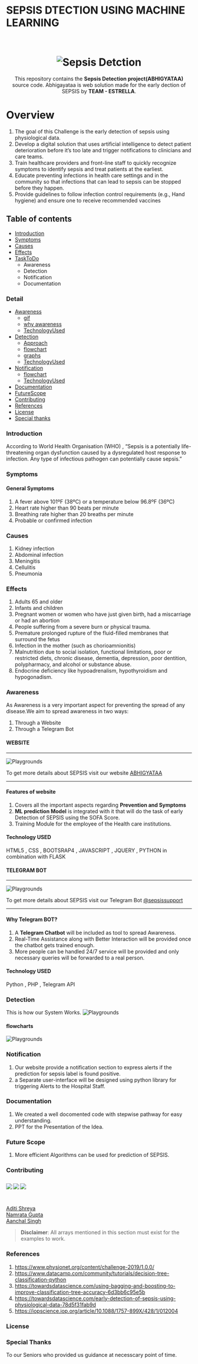 # SEPSIS DTECTION USING MACHINE LEARNING
<h1 align="center">
  <br>
   <img src="./images.jpg" alt="Sepsis Detction" title="Abhigyataa" />
  <br>
</h1>
<p align="center"> 
<p align="center">
  This repository contains the <strong>Sepsis Detection project(ABHIGYATAA)</strong> source code.
  Abhigayataa is web solution made for the early dection of SEPSIS by <b>TEAM - ESTRELLA</b>.
</p>

# Overview
1. The goal of this Challenge is the early detection of sepsis using physiological data. 
2. Develop a digital solution that uses artificial intelligence to detect patient deterioration before it’s too late and trigger notifications to clinicians and care teams. 
3. Train healthcare providers and front-line staff to quickly recognize symptoms to identify sepsis and treat patients at the earliest. 
4. Educate preventing infections in health care settings and in the community so that infections that can lead to sepsis can be stopped before they happen. 
5. Provide guidelines to follow infection control requirements (e.g., Hand hygiene) and ensure one to receive recommended vaccines

## Table of contents

  * [Introduction](#overview)
  * [Symptoms](#overview)
  * [Causes](#causes)
  * [Effects](#effects)
  * [TaskToDo](#TaskToDo)
     * Awareness
     * Detection
     * Notification
     * Documentation
  
### Detail
  * [Awareness](#awareness)
     * [gif](#gif)
     * [why awareness](#awareness)
     * [TechnologyUsed](#TechnologyUsed)
  * [Detection](#detection)
     * [Approach](#approach)
     * [flowchart](#flowchart)
     * [graphs](#graph)
     * [TechnologyUsed](#TechnologyUsed)
  * [Notification](#awareness)
     * [flowchart](#flowchart)
     * [TechnologyUsed](#TechnologyUsed)
  * [Documentation](#Documentation)
  * [FutureScope](#futurescope)
  * [Contributing](#contributing)
  * [References](#references)
  * [License](#license)
  * [Special thanks](#special-thanks)

### Introduction
According to World Health Organisation (WHO) , “Sepsis is a potentially life-threatening organ dysfunction caused by a dysregulated host response to infection. Any type of infectious pathogen can potentially cause sepsis.”
### Symptoms
#### General Symptoms
1. A fever above 101ºF (38ºC) or a temperature below 96.8ºF (36ºC)
2. Heart rate higher than 90 beats per minute
3. Breathing rate higher than 20 breaths per minute
4. Probable or confirmed infection
### Causes
1. Kidney infection
2. Abdominal infection
3. Meningitis
4. Cellulitis
5. Pneumonia
### Effects
1. Adults 65 and older
2. Infants and children
3. Pregnant women or women who have just given birth, had a miscarriage or had an abortion
4. People suffering from a severe burn or physical trauma.
5. Premature prolonged rupture of the fluid-filled membranes that surround the fetus
6. Infection in the mother (such as chorioamnionitis)
7. Malnutrition due to social isolation, functional limitations, poor or restricted diets, chronic disease, dementia,          depression, poor dentition, polypharmacy, and alcohol or substance abuse.
8. Endocrine deficiency like  hypoadrenalism, hypothyroidism and hypogonadism.
### Awareness
As Awareness is a very important aspect for preventing the spread of any disease.We aim to spread  awareness in two ways:
1. Through a Website
2. Through a Telegram Bot
#### WEBSITE
***
![Playgrounds](./gif1.gif)

To get more details about SEPSIS visit our website <a href="file:///home/aanchal/Desktop/abhigyataa-website/index.html">ABHIGYATAA</a> 
***
#### Features of website
1. Covers all the important aspects regarding <strong>Prevention and Symptoms</strong>
2. <strong>ML prediction Model</strong> is integrated with it that will do the task of early Detection of SEPSIS using the SOFA Score.
3. Training Module for the employee of the Health care institutions.

#### Technology USED
HTML5 , CSS , BOOTSRAP4 , JAVASCRIPT , JQUERY , PYTHON in combination with FLASK 

#### TELEGRAM BOT
***
![Playgrounds](./gif2.gif)

To get more details about SEPSIS visit our Telegram Bot <a href="https://developer.apple.com/swift/blog/?id=35">@sepsissupport</a> 
***
#### Why Telegram BOT?
1. A <strong>Telegram Chatbot</strong> will be included as tool to spread Awareness.
2. Real-Time Assistance along with Better Interaction will be provided once the chatbot gets trained enough.
3. More people can be handled 24/7 service will be provided and only necessary queries will be forwarded to a real person.

#### Technology USED
Python , PHP , Telegram API

### Detection
This is how our System Works.
![Playgrounds](./detection.png)
#### flowcharts
![Playgrounds](./usecasediagram.png)

### Notification
1. Our website provide a notification section to express alerts if the prediction for sepsis label is found positive.
2. a Separate user-interface will be designed using python library for triggering Alerts to the Hospital Staff.
### Documentation
1. We created a well docomented code with stepwise pathway for easy understanding.
2. PPT for the Presentation of the Idea.
### Future Scope
1. More efficient Algorithms can be used for prediction of SEPSIS.
### Contributing
<table>
<img src="https://via.placeholder.com/78x78.png/c0392b/fff?text=S[0]" align="left" vspace="10">
<img src="https://via.placeholder.com/78x78.png/c0392b/fff?text=S[1]" align="left" vspace="10">
<img src="https://via.placeholder.com/78x78.png/27ae60/fff?text=S[2]" align="left" vspace="10"><br>
</table>
<br>
<a href="https://github.com/shre-ya">Aditi Shreya</a><br>  
<a href="https://github.com/niimmii">Namrata Gupta</a><br> 
<a href="https://github.com/aanchal269">Aanchal Singh</a><br> 


> **Disclaimer**: All arrays mentioned in this section must exist for the examples to work.

### References
1. https://www.physionet.org/content/challenge-2019/1.0.0/
2. https://www.datacamp.com/community/tutorials/decision-tree-classification-python
3. https://towardsdatascience.com/using-bagging-and-boosting-to-improve-classification-tree-accuracy-6d3bb6c95e5b
4. https://towardsdatascience.com/early-detection-of-sepsis-using-physiological-data-78d5f31fab9d
5. https://iopscience.iop.org/article/10.1088/1757-899X/428/1/012004
### License
### Special Thanks
To our Seniors who provided us guidance at necesscary point of time.


